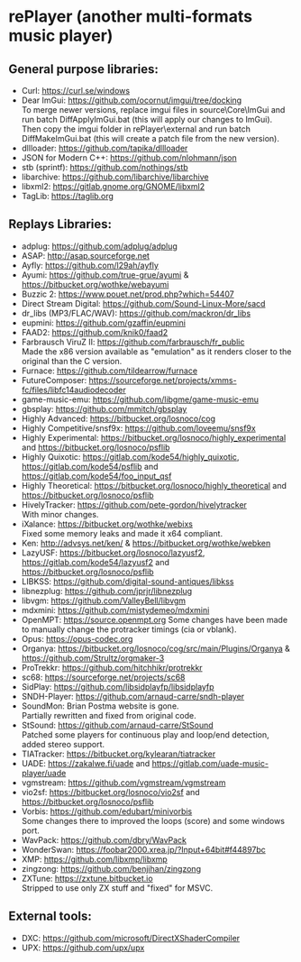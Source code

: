 # rePlayer (another multi-formats music player)

## General purpose libraries:
- Curl: https://curl.se/windows
- Dear ImGui: https://github.com/ocornut/imgui/tree/docking  
  To merge newer versions, replace imgui files in source\Core\ImGui and run batch DiffApplyImGui.bat (this will apply our changes to ImGui).  
  Then copy the imgui folder in rePlayer\external and run batch DiffMakeImGui.bat (this will create a patch file from the new version).
- dllloader: https://github.com/tapika/dllloader
- JSON for Modern C++: https://github.com/nlohmann/json
- stb (sprintf): https://github.com/nothings/stb
- libarchive: https://github.com/libarchive/libarchive
- libxml2: https://gitlab.gnome.org/GNOME/libxml2
- TagLib: https://taglib.org

## Replays Libraries:
- adplug: https://github.com/adplug/adplug
- ASAP: http://asap.sourceforge.net
- Ayfly: https://github.com/l29ah/ayfly
- Ayumi: https://github.com/true-grue/ayumi & https://bitbucket.org/wothke/webayumi
- Buzzic 2: https://www.pouet.net/prod.php?which=54407
- Direct Stream Digital: https://github.com/Sound-Linux-More/sacd
- dr_libs (MP3/FLAC/WAV): https://github.com/mackron/dr_libs
- eupmini: https://github.com/gzaffin/eupmini
- FAAD2: https://github.com/knik0/faad2
- Farbrausch ViruZ II: https://github.com/farbrausch/fr_public  
  Made the x86 version available as "emulation" as it renders closer to the original than the C version.
- Furnace: https://github.com/tildearrow/furnace
- FutureComposer: https://sourceforge.net/projects/xmms-fc/files/libfc14audiodecoder
- game-music-emu: https://github.com/libgme/game-music-emu
- gbsplay: https://github.com/mmitch/gbsplay
- Highly Advanced: https://bitbucket.org/losnoco/cog
- Highly Competitive/snsf9x: https://github.com/loveemu/snsf9x
- Highly Experimental: https://bitbucket.org/losnoco/highly_experimental and https://bitbucket.org/losnoco/psflib
- Highly Quixotic: https://gitlab.com/kode54/highly_quixotic, https://gitlab.com/kode54/psflib and https://gitlab.com/kode54/foo_input_qsf
- Highly Theoretical: https://bitbucket.org/losnoco/highly_theoretical and https://bitbucket.org/losnoco/psflib
- HivelyTracker: https://github.com/pete-gordon/hivelytracker  
  With minor changes.
- iXalance: https://bitbucket.org/wothke/webixs  
  Fixed some memory leaks and made it x64 compliant.
- Ken: http://advsys.net/ken/ & https://bitbucket.org/wothke/webken
- LazyUSF: https://bitbucket.org/losnoco/lazyusf2, https://gitlab.com/kode54/lazyusf2 and https://bitbucket.org/losnoco/psflib
- LIBKSS: https://github.com/digital-sound-antiques/libkss
- libnezplug: https://github.com/jprjr/libnezplug
- libvgm: https://github.com/ValleyBell/libvgm
- mdxmini: https://github.com/mistydemeo/mdxmini
- OpenMPT: https://source.openmpt.org
  Some changes have been made to manually change the protracker timings (cia or vblank).
- Opus: https://opus-codec.org
- Organya: https://bitbucket.org/losnoco/cog/src/main/Plugins/Organya & https://github.com/Strultz/orgmaker-3
- ProTrekkr: https://github.com/hitchhikr/protrekkr
- sc68: https://sourceforge.net/projects/sc68
- SidPlay: https://github.com/libsidplayfp/libsidplayfp
- SNDH-Player: https://github.com/arnaud-carre/sndh-player
- SoundMon: Brian Postma website is gone.  
  Partially rewritten and fixed from original code.
- StSound: https://github.com/arnaud-carre/StSound  
  Patched some players for continuous play and loop/end detection, added stereo support.
- TIATracker: https://bitbucket.org/kylearan/tiatracker
- UADE: https://zakalwe.fi/uade and https://gitlab.com/uade-music-player/uade
- vgmstream: https://github.com/vgmstream/vgmstream
- vio2sf: https://bitbucket.org/losnoco/vio2sf and https://bitbucket.org/losnoco/psflib
- Vorbis: https://github.com/edubart/minivorbis  
  Some changes there to improved the loops (score) and some windows port.
- WavPack: https://github.com/dbry/WavPack
- WonderSwan: https://foobar2000.xrea.jp/?Input+64bit#f44897bc
- XMP: https://github.com/libxmp/libxmp
- zingzong: https://github.com/benjihan/zingzong
- ZXTune: https://zxtune.bitbucket.io  
  Stripped to use only ZX stuff and "fixed" for MSVC.

## External tools:
- DXC: https://github.com/microsoft/DirectXShaderCompiler
- UPX: https://github.com/upx/upx